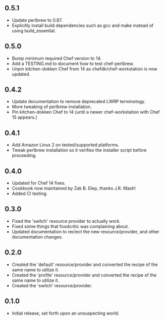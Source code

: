 ## 0.5.1
* Update perlbrew to 0.87.
* Explicitly install build dependencies such as gcc and make instead of using build_essential.

## 0.5.0
* Bump minimum required Chef version to 14.
* Add a TESTING.md to document how to test chef-perlbrew.
* Unpin kitchen-dokken Chef from 14 as chefdk/chef-workstation is now updated.

## 0.4.2
* Update documentation to remove deprecated LWRP terminology.
* More tweaking of perlbrew installation.
* Pin kitchen-dokken Chef to 14 (until a newer chef-workstation with Chef 15 appears.)

## 0.4.1
* Add Amazon Linux 2 on tested/supported platforms.
* Tweak perlbrew installation so it verifies the installer script before proceeding.

## 0.4.0
* Updated for Chef 14 fixes.
* Cookbook now maintained by Zak B. Elep, thanks J.R. Mash!
* Added CI testing.

## 0.3.0
* Fixed the 'switch' resource provider to actually work.
* Fixed some things that foodcritic was complaining about.
* Updated documentation to reclect the new resource/provider, and other documentation changes.

## 0.2.0
* Created the 'default' resource/provider and converted the recipe of the same name to utilize it.
* Created the 'profile' resource/provider and converted the recipe of the same name to utilize it.
* Created the 'switch' resource/provider.

## 0.1.0
* Initial release, set forth upon an unsuspecting world.
